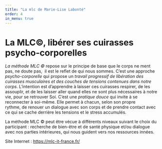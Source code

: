```yaml
---
title: "La mlc de Marie-Lise Labonté"
order: 4
in_menu: true
---
```

# La MLC©,  libérer ses cuirasses psycho-corporelles



*La méthode MLC ©* repose sur le principe de base que le corps ne ment pas, ne doute pas,  il est le reflet de qui nous sommes. C’est une approche *psycho-corporelle* qui propose un *travail progressif de libération des cuirasses musculaires et des couches de tensions contenues dans notre corps*. 
L’intention est d’apprendre à laisser ces cuirasses respirer, de les assouplir, et de les laisser aller quand elles ne sont plus nécessaires à notre vie, pour se retrouver Soi.
C’est une *pratique douce* qui invite à se reconnecter à soi-même. Elle permet à chacun, selon son propre rythme, de renouer un dialogue avec son corps et de prendre contact avec ce qui se cache derrière les tensions et le stress accumulés. 

La méthode MLC © peut être vécue à différents niveaux suivant le choix du participant : recherche de bien-être et de santé physique et/ou dialogue avec nos parties intérieures, qui nous guident vers nos ressources innées.

Site Internet : https://mlc-it-france.fr/ 